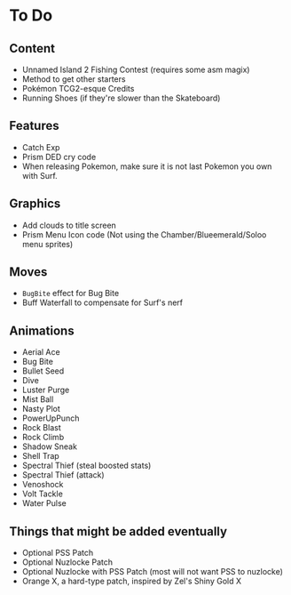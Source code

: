 # To Do

## Content

- Unnamed Island 2 Fishing Contest (requires some asm magix)
- Method to get other starters
- Pokémon TCG2-esque Credits
- Running Shoes (if they're slower than the Skateboard)

## Features

- Catch Exp
- Prism DED cry code
- When releasing Pokemon, make sure it is not last Pokemon you own with Surf.

## Graphics

- Add clouds to title screen
- Prism Menu Icon code (Not using the Chamber/Blueemerald/Soloo menu sprites)

## Moves

- `BugBite` effect for Bug Bite
- Buff Waterfall to compensate for Surf's nerf

## Animations

- Aerial Ace
- Bug Bite
- Bullet Seed
- Dive
- Luster Purge
- Mist Ball
- Nasty Plot
- PowerUpPunch
- Rock Blast
- Rock Climb
- Shadow Sneak
- Shell Trap
- Spectral Thief (steal boosted stats)
- Spectral Thief (attack)
- Venoshock
- Volt Tackle
- Water Pulse

## Things that might be added eventually

- Optional PSS Patch
- Optional Nuzlocke Patch
- Optional Nuzlocke with PSS Patch (most will not want PSS to nuzlocke)
- Orange X, a hard-type patch, inspired by Zel's Shiny Gold X